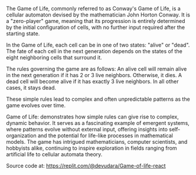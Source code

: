 The Game of Life, commonly referred to as Conway's Game of Life, is a cellular automaton devised by the mathematician John Horton Conway. It is a "zero-player" game, meaning that its progression is entirely determined by the initial configuration of cells, with no further input required after the starting state.

In the Game of Life, each cell can be in one of two states: "alive" or "dead". The fate of each cell in the next generation depends on the states of the eight neighboring cells that surround it.

The rules governing the game are as follows:
  An alive cell will remain alive in the next generation if it has 2 or 3 live neighbors. Otherwise, it dies.
  A dead cell will become alive if it has exactly 3 live neighbors. In all other cases, it stays dead.

These simple rules lead to complex and often unpredictable patterns as the game evolves over time.

Game of Life: demonstrates how simple rules can give rise to complex, dynamic behavior. It serves as a fascinating example of emergent systems, where patterns evolve without external input, offering insights into self-organization and the potential for life-like processes in mathematical models. The game has intrigued mathematicians, computer scientists, and hobbyists alike, continuing to inspire exploration in fields ranging from artificial life to cellular automata theory.

Source code at: https://replit.com/@devudara/Game-of-life-react
